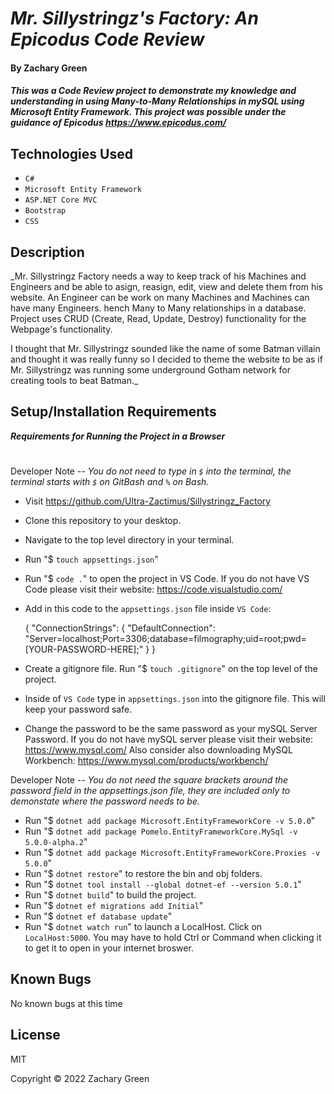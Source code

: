 # _Mr. Sillystringz's Factory: An Epicodus Code Review_

#### By Zachary Green

#### _This was a Code Review project to demonstrate my knowledge and understanding in using Many-to-Many Relationships in mySQL using Microsoft Entity Framework. This project was possible under the guidance of Epicodus https://www.epicodus.com/_

## Technologies Used

* `C#`
* `Microsoft Entity Framework`
* `ASP.NET Core MVC`
* `Bootstrap`
* `CSS`

## Description

_Mr. Sillystringz Factory needs a way to keep track of his Machines and Engineers and be able to asign, reasign, edit, view and delete them from his website. An Engineer can be work on many Machines and Machines can have many Engineers. hench Many to Many relationships in a database. Project uses CRUD (Create, Read, Update, Destroy) functionality for the Webpage's functionality.

I thought that Mr. Sillystringz sounded like the name of some Batman villain and thought it was really funny so I decided to theme the website to be as if Mr. Sillystringz was running some underground Gotham network for creating tools to beat Batman._

## Setup/Installation Requirements

<strong><em>Requirements for Running the Project in a Browser</em></strong>
#

Developer Note -- <em>You do not need to type in `$` into the terminal, the terminal starts with `$` on GitBash and `%` on Bash.</em>

* Visit https://github.com/Ultra-Zactimus/Sillystringz_Factory
* Clone this repository to your desktop.
* Navigate to the top level directory in your terminal.
* Run "$ `touch appsettings.json`"
* Run "$ `code .`" to open the project in VS Code. If you do not have VS Code please visit their website: https://code.visualstudio.com/
* Add in this code to the `appsettings.json` file inside `VS Code`:

  {
    "ConnectionStrings": {
        "DefaultConnection": "Server=localhost;Port=3306;database=filmography;uid=root;pwd=[YOUR-PASSWORD-HERE];"
    }
  }

* Create a gitignore file. Run "$ `touch .gitignore`" on the top level of the project.
* Inside of `VS Code` type in `appsettings.json` into the gitignore file. This will keep your password safe.
* Change the password to be the same password as your mySQL Server Password. If you do not have mySQL server please visit their website: https://www.mysql.com/ Also consider also downloading MySQL Workbench: https://www.mysql.com/products/workbench/


Developer Note -- <em>You do not need the square brackets around the password field in the appsettings.json file, they are included only to demonstate where the password needs to be.</em>

* Run "$ `dotnet add package Microsoft.EntityFrameworkCore -v 5.0.0`"
* Run "$ `dotnet add package Pomelo.EntityFrameworkCore.MySql -v 5.0.0-alpha.2`"
* Run "$ `dotnet add package Microsoft.EntityFrameworkCore.Proxies -v 5.0.0`"
* Run "$ `dotnet restore`" to restore the bin and obj folders.
* Run "$ `dotnet tool install --global dotnet-ef --version 5.0.1`"
* Run "$ `dotnet build`" to build the project.
* Run "$ `dotnet ef migrations add Initial`"
* Run "$ `dotnet ef database update`"
* Run "$ `dotnet watch run`" to launch a LocalHost. Click on `LocalHost:5000`. You may have to hold Ctrl or Command when clicking it to get it to open in your internet broswer.


## Known Bugs

No known bugs at this time

## License

MIT

Copyright © 2022 Zachary Green